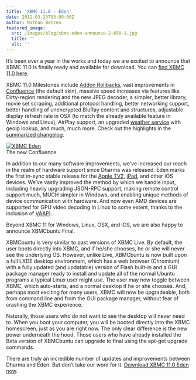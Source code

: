 ```yaml
---
title: 'XBMC 11.0 - Eden'
date: 2012-03-23T03:00:00Z
author: Nathan Betzen
featured_image:
  src: /images/blog/xbmc-eden-announce-2-650-1.jpg
  title: ''
  alt: ''
---
```

It’s been over a year in the works and today we are excited to announce that XBMC 11.0 is finally ready and available for download. You can [find XBMC 11.0 here](https://kodi.wiki/download/ "Download XBMC 11.0").

 XBMC 11.0 Milestones include [Addon Rollbacks](https://kodi.wiki/natethomas/2011/10/20/xbmc-addon-rollbacks/ "XBMC Rollback Review"), vast improvements in [Confluence](https://kodi.wiki/natethomas/2011/10/07/xbmc-eden-skinning-changes/ "Confluence Update Review") (the default skin), massive speed increases via features like Dirty-region rendering and the new JPEG decoder, a simpler, better library, movie set scraping, additional protocol handling, better networking support, better handling of unencrypted BluRay content and structures, adjustable display refresh rate in OSX (to match the already available feature in Windows and Linux), AirPlay support, an upgraded [weather service](https://www.wunderground.com/ "Thanks for your support, Weather Underground!") with geoip lookup, and much, much more. Check out the highlights in the [summarized changelog](http://mirrors.xbmc.org/releases/11.0-Eden-changelog.txt "XBMC 11 changelog").

 [![XBMC Eden](/sites/default/files/uploads/XBMCEden.jpg "XBMC Eden")](/sites/default/files/uploads/XBMCEden.jpg)  
 The new Confluence

  In addition to our many software improvements, we’ve increased our reach in the realm of hardware support since Dharma was released. Eden marks the first in-sync stable release for the [Apple TV2](https://en.wikipedia.org/wiki/Apple_TV "Apple TV 2"), [iPad](https://www.apple.com/ipad/ "iPad"), and other iOS devices. We’ve vastly improved the method by which we handle input, including heavily upgrading JSON-RPC support, making remote control support much, MUCH simpler in Windows, and enabling unique methods of device communication with hardware. And now even AMD devices are supported for GPU video decoding in Linux to some extent, thanks to the inclusion of [VAAPI](https://en.wikipedia.org/wiki/Video_Acceleration_API "VAAPI Wiki Page").

 Beyond XBMC 11 for Windows, Linux, OSX, and iOS, we are also happy to announce XBMCbuntu Final.

 XBMCbuntu is very similar to past versions of XBMC Live. By default, the user boots directly into XBMC, and if he/she chooses, he or she will never see the underlying OS. However, unlike Live, XBMCbuntu is now built upon a full LXDE desktop environment, which has a web browser (Chromium) with a fully updated (and updatable) version of Flash built-in and a GUI package manager ready to install and update all of the normal Ubuntu programs a typical Linux user might use. The user may now toggle between XBMC, which auto-starts, and a normal desktop if he or she chooses. And, perhaps most exciting for many users, XBMC will now be upgradeable, both from command line and from the GUI package manager, without fear of crashing the XBMC experience.

 Naturally, those users who do not want to see the desktop will never need to. When you boot your computer, you will be booted directly into the XBMC homescreen, just as you are right now. The only clear difference is the new power underneath the hood. Those users who have already installed the Beta version of XBMCbuntu can upgrade to final using the apt-get upgrade commands.

 There are truly an incredible number of updates and improvements between Dharma and Eden. But don’t take our word for it. [Download XBMC 11.0 Eden now](https://kodi.wiki/download/ "Download XBMC").

 